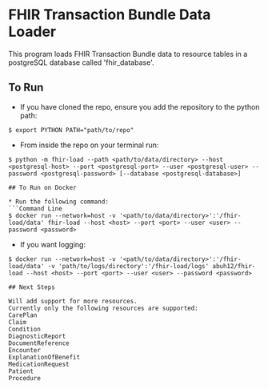 # FHIR Transaction Bundle Data Loader
This program loads FHIR Transaction Bundle data to resource tables in a postgreSQL database called 'fhir_database'.

## To Run

* If you have cloned the repo, ensure you add the repository to the python path:
```Command Line
$ export PYTHON PATH="path/to/repo"
```
* From inside the repo on your terminal run:
```Command Line
$ python -m fhir-load --path <path/to/data/directory> --host <postgresql-host> --port <postgresql-port> --user <postgresql-user> --password <postgresql-password> [--database <postgresql-database>]

## To Run on Docker

* Run the following command:
```Command Line
$ docker run --network=host -v '<path/to/data/directory>':'/fhir-load/data' fhir-load --host <host> --port <port> --user <user> --password <password>
```
* If you want logging:
```Command Line
$ docker run --network=host -v '<path/to/data/directory>':'/fhir-load/data' -v 'path/to/logs/directory':'/fhir-load/logs' abuh12/fhir-load --host <host> --port <port> --user <user> --password <password>

## Next Steps

Will add support for more resources.
Currently only the following resources are supported:
CarePlan
Claim
Condition
DiagnosticReport
DocumentReference
Encounter
ExplanationOfBenefit
MedicationRequest
Patient
Procedure